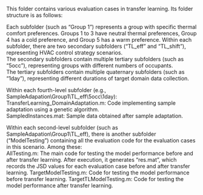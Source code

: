 This folder contains various evaluation cases in transfer learning. Its folder structure is as follows:

Each subfolder (such as “Group 1”) represents a group with specific thermal comfort preferences. Groups 1 to 3 have neutral thermal preferences, Group 4 has a cold preference, and Group 5 has a warm preference.
Within each subfolder, there are two secondary subfolders (“TL_eff” and “TL_shift”), representing HVAC control strategy scenarios.  
The secondary subfolders contain multiple tertiary subfolders (such as “5occ”), representing groups with different numbers of occupants.  
The tertiary subfolders contain multiple quaternary subfolders (such as “1day”), representing different durations of target domain data collection.

Within each fourth-level subfolder (e.g., SampleAdapation\Group1\TL_eff\5occ\1day):  
TransferLearning_DomainAdaptation.m: Code implementing sample adaptation using a genetic algorithm.  
SampledInstances.mat: Sample data obtained after sample adaptation.

Within each second-level subfolder (such as SampleAdapation\Group1\TL_eff), there is another subfolder (“ModelTesting”) containing all the evaluation code for the evaluation cases in this scenario. Among these:  
AllTesting.m: The main code for testing the model performance before and after transfer learning. After execution, it generates “res.mat”, which records the JSD values for each evaluation case before and after transfer learning.
TargetModelTesting.m: Code for testing the model performance before transfer learning.
TargetTLModelTesting.m: Code for testing the model performance after transfer learning.
